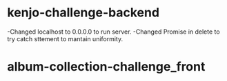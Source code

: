 # kenjo-challenge-backend
-Changed localhost to 0.0.0.0 to run server.
-Changed Promise in delete to try catch sttement to mantain uniformity.

# album-collection-challenge_front
